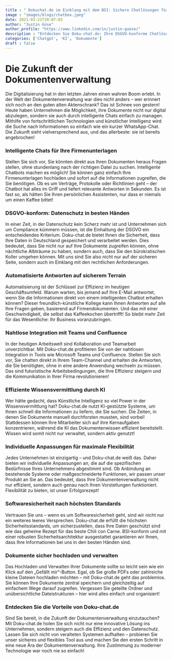 ```yaml
---
title : " Dokuchat.de im Einklang mit dem BSI: Sichere Chatlösungen für Firmen"
image : "images/blogs/chatbox.jpeg"
date: 2021-03-21T20:07:03
author: "Justin Güse"
author_profile: "https://www.linkedin.com/in/justin-guese/"
description : "Entdecken Sie Doku-chat.de: Ihre DSGVO-konforme Chatlösung! Stellen Sie Fragen zu Dokumenten und erhalten Sie präzise Antworten – sicher und effizient."
categories: ['Chatgpt', 'KI', 'Dokumente']
draft : false
---
```


# Die Zukunft der Dokumentenverwaltung  

Die Digitalisierung hat in den letzten Jahren einen wahren Boom erlebt. In der Welt der Dokumentenverwaltung war dies nicht anders – wer erinnert sich noch an den guten alten Aktenschrank? Das ist Schnee von gestern! Heute haben Unternehmen die Möglichkeit, ihre Dokumente nicht nur digital abzulegen, sondern sie auch durch intelligente Chats einfach zu managen. Mithilfe von fortschrittlichen Technologien und künstlicher Intelligenz wird die Suche nach Informationen so einfach wie ein kurzer WhatsApp-Chat. Die Zukunft sieht vielversprechend aus, und das allerbeste: sie ist bereits angebrochen!

### Intelligente Chats für Ihre Firmenunterlagen  

Stellen Sie sich vor, Sie könnten direkt aus Ihren Dokumenten heraus Fragen stellen, ohne stundenlang nach der richtigen Datei zu suchen. Intelligente Chatbots machen es möglich! Sie können ganz einfach Ihre Firmenunterlagen hochladen und sofort auf die Informationen zugreifen, die Sie benötigen. Ob es um Verträge, Protokolle oder Richtlinien geht – der Chatbot hat alles im Griff und liefert relevante Antworten in Sekunden. Es ist fast so, als hätten Sie Ihren persönlichen Assistenten, nur dass er niemals um einen Kaffee bittet!

### DSGVO-konform: Datenschutz in besten Händen  

In einer Zeit, in der Datenschutz kein Scherz mehr ist und Unternehmen sich um Compliance kümmern müssen, ist die Einhaltung der DSGVO ein entscheidendes Kriterium. Doku-chat.de bietet Ihnen die Sicherheit, dass Ihre Daten in Deutschland gespeichert und verarbeitet werden. Dies bedeutet, dass Sie nicht nur auf Ihre Dokumente zugreifen können, ohne nächtliche Albträume zu haben, sondern auch, dass Sie den bürokratischen Koller umgehen können. Mit uns sind Sie also nicht nur auf der sicheren Seite, sondern auch im Einklang mit den rechtlichen Anforderungen.

### Automatisierte Antworten auf sicherem Terrain  

Automatisierung ist der Schlüssel zur Effizienz im heutigen Geschäftsumfeld. Warum warten, bis jemand auf Ihre E-Mail antwortet, wenn Sie die Informationen direkt von einem intelligenten Chatbot erhalten können? Dieser freundlich-künstliche Kollege kann Ihnen Antworten auf alle Ihre Fragen geben, basierend auf Firmendokumenten. Und das mit einer Geschwindigkeit, die selbst das Kaffeekochen übertrifft! So bleibt mehr Zeit für das Wesentliche: Ihr Business voranzubringen.

### Nahtlose Integration mit Teams und Confluence  

In der heutigen Arbeitswelt sind Kollaboration und Teamarbeit unverzichtbar. Mit Doku-chat.de profitieren Sie von der nahtlosen Integration in Tools wie Microsoft Teams und Confluence. Stellen Sie sich vor, Sie chatten direkt in Ihrem Team-Channel und erhalten die Antworten, die Sie benötigten, ohne in eine andere Anwendung wechseln zu müssen. Das sind futuristische Arbeitsbedingungen, die Ihre Effizienz steigern und die Kommunikation in Ihrer Firma revolutionieren!

### Effiziente Wissensvermittlung durch KI  

Wer hätte gedacht, dass Künstliche Intelligenz so viel Power in der Wissensvermittlung hat? Doku-chat.de nutzt KI-gestützte Systeme, um Ihnen schnell die Informationen zu liefern, die Sie suchen. Die Zeiten, in denen Sie Dokumente manuell durchforsten mussten, sind vorbei! Stattdessen können Ihre Mitarbeiter sich auf ihre Kernaufgaben konzentrieren, während die KI das Dokumentenwissen effizient bereitstellt. Wissen wird somit nicht nur verwaltet, sondern aktiv genutzt!

### Individuelle Anpassungen für maximale Flexibilität  

Jedes Unternehmen ist einzigartig – und Doku-chat.de weiß das. Daher bieten wir individuelle Anpassungen an, die auf die spezifischen Bedürfnisse Ihres Unternehmens abgestimmt sind. Ob Anbindung an bestehende Systeme oder maßgeschneiderte Funktionen, wir passen unser Produkt an Sie an. Das bedeutet, dass Ihre Dokumentenverwaltung nicht nur effizient, sondern auch genau nach Ihren Vorstellungen funktioniert. Flexibilität zu bieten, ist unser Erfolgsrezept!

### Softwaresicherheit nach höchsten Standards  

Vertrauen Sie uns – wenn es um Softwaresicherheit geht, sind wir nicht nur ein weiteres leeres Versprechen. Doku-chat.de erfüllt die höchsten Sicherheitsstandards, um sicherzustellen, dass Ihre Daten geschützt sind wie das geheime Rezept für das beste Chili con Carne. BSI-konform und mit einer robusten Sicherheitsarchitektur ausgestattet garantieren wir Ihnen, dass Ihre Informationen bei uns in den besten Händen sind. 

### Dokumente sicher hochladen und verwalten  

Das Hochladen und Verwalten Ihrer Dokumente sollte so leicht sein wie ein Klick auf den „Gefällt mir“-Button. Egal, ob Sie große PDFs oder zahlreiche kleine Dateien hochladen möchten – mit Doku-chat.de geht das problemlos. Sie können Ihre Dokumente zentral speichern und gleichzeitig auf einfachem Wege darauf zugreifen. Vergessen Sie geteilte Ordner und unübersichtliche Dateistrukturen – hier wird alles einfach und organisiert!

### Entdecken Sie die Vorteile von Doku-chat.de  

Sind Sie bereit, in die Zukunft der Dokumentenverwaltung einzutauchen? Mit Doku-chat.de holen Sie sich nicht nur eine innovative Lösung ins Unternehmen, sondern steigern auch die Effizienz und den Datenschutz. Lassen Sie sich nicht von veralteten Systemen aufhalten – probieren Sie unser sicheres und flexibles Tool aus und machen Sie den ersten Schritt in eine neue Ära der Dokumentenverwaltung. Ihre Zustimmung zu moderner Technologie war noch nie so einfach!